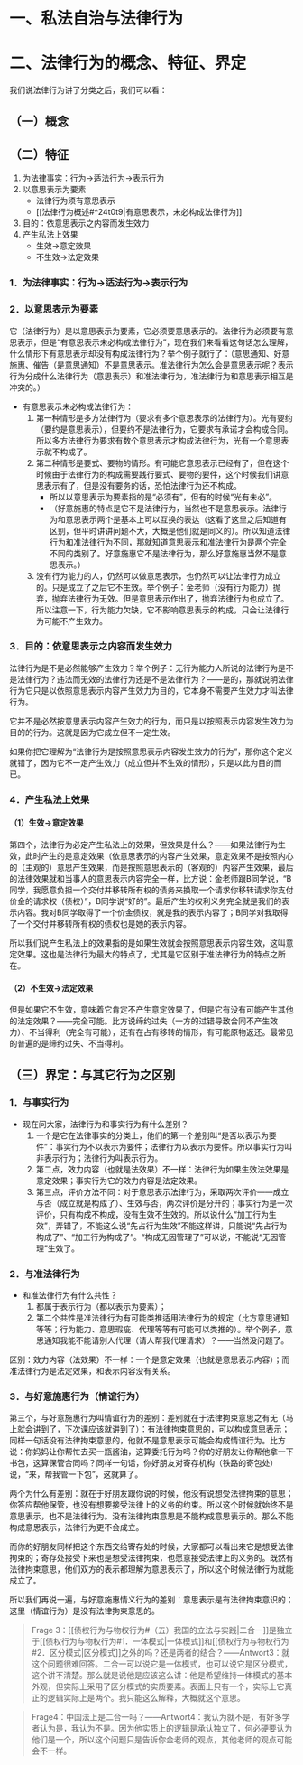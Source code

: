 # 一、私法自治与法律行为
# 二、法律行为的概念、特征、界定
我们说法律行为讲了分类之后，我们可以看：
## （一）概念
## （二）特征
1. 为法律事实：行为→适法行为→表示行为
2. 以意思表示为要素
	- 法律行为须有意思表示
	- [[法律行为概述#^24t0t9|有意思表示，未必构成法律行为]]
3. 目的：依意思表示之内容而发生效力
4. 产生私法上效果
	- 生效→意定效果 
	- 不生效→法定效果
### 1．为法律事实：行为→适法行为→表示行为
### 2．以意思表示为要素
它（法律行为）是以意思表示为要素，它必须要意思表示的。法律行为必须要有意思表示，但是“有意思表示未必构成法律行为”，现在我们来看看这句话怎么理解，什么情形下有意思表示却没有构成法律行为？举个例子就行了：（意思通知、好意施惠、催告（是意思通知）不是意思表示。准法律行为怎么会是意思表示呢？表示行为分成什么法律行为（意思表示）和准法律行为，准法律行为和意思表示相互是冲突的。）

- 有意思表示未必构成法律行为：
	1. 第一种情形是多方法律行为（要求有多个意思表示的法律行为）。光有要约（要约是意思表示），但要约不是法律行为，它要求有承诺才会构成合同。所以多方法律行为要求有数个意思表示才构成法律行为，光有一个意思表示就不构成了。
	2. 第二种情形是要式、要物的情形。有可能它意思表示已经有了，但在这个时候由于法律行为的构成需要践行要式、要物的要件，这个时候我们讲意思表示有了，但是没有要务的话，恐怕法律行为还不构成。
		- 所以以意思表示为要素指的是“必须有”，但有的时候“光有未必”。
		- （好意施惠的特点是它不是法律行为，当然也不是意思表示。法律行为和意思表示两个是基本上可以互换的表达（这看了这里之后知道有区别，但平时讲讲问题不大，大概是他们就是同义的）。所以知道法律行为和准法律行为不同，那就知道意思表示和准法律行为是两个完全不同的类别了。好意施惠它不是法律行为，那么好意施惠当然不是意思表示。）
	3. 没有行为能力的人，仍然可以做意思表示，也仍然可以让法律行为成立的。只是成立了之后它不生效。举个例子：金老师（没有行为能力）抛弃，抛弃法律行为无效。但是意思表示作出了，抛弃法律行为也成立了。所以注意一下，行为能力欠缺，它不影响意思表示的构成，只会让法律行为可能不产生效力。
### 3．目的：依意思表示之内容而发生效力
法律行为是不是必然能够产生效力？举个例子：无行为能力人所说的法律行为是不是法律行为？违法而无效的法律行为还是不是法律行为？——是的，那就说明法律行为它只是以依照意思表示内容产生效力为目的，它本身不需要产生效力才叫法律行为。

它并不是必然按意思表示内容产生效力的行为，而只是以按照表示内容发生效力为目的的行为。这就是因为它成立但不一定生效。

如果你把它理解为“法律行为是按照意思表示内容发生效力的行为”，那你这个定义就错了，因为它不一定产生效力（成立但并不生效的情形），只是以此为目的而已。
### 4．产生私法上效果
#### （1）生效→意定效果
第四个，法律行为必定产生私法上的效果，但效果是什么？——如果法律行为生效，此时产生的是意定效果（依意思表示的内容产生效果，意定效果不是按照内心的（主观的）意思产生效果，而是按照意思表示的（客观的）内容产生效果，最后的法律效果就和当事人的意思表示内容完全一样，比方说：金老师跟B同学说，“B同学，我愿意负担一个交付并移转所有权的债务来换取一个请求你移转请求你支付价金的请求权（债权）”，B同学说“好的”。最后产生的权利义务完全就是我们的表示内容。我对B同学取得了一个价金债权，就是我的表示内容了；B同学对我取得了一个交付并移转所有权的债权也是她的表示内容。

所以我们说产生私法上的效果指的是如果生效就会按照意思表示内容生效，这叫意定效果。这也是法律行为最大的特点了，尤其是它区别于准法律行为的特点之所在。
#### （2）不生效→法定效果
但是如果它不生效，意味着它肯定不产生意定效果了，但是它有没有可能产生其他的法定效果？——完全可能。比方说缔约过失（一方的过错导致合同不产生效力）、不当得利（完全有可能），还有在占有移转的情形，有可能原物返还。最常见的普遍的是缔约过失、不当得利。
## （三）界定：与其它行为之区别
### 1．与事实行为
- 现在问大家，法律行为和事实行为有什么差别？
	1. 一个是它在法律事实的分类上，他们的第一个差别叫“是否以表示为要件”：事实行为不以表示为要件；法律行为以表示为要件。所以事实行为叫非表示行为；法律行为叫表示行为。
	2. 第二点，效力内容（也就是法效果）不一样：法律行为如果生效法效果是意定效果；事实行为它的效力内容是法定效果。
	3. 第三点，评价方法不同：对于意思表示法律行为，采取两次评价——成立与否（成立就是构成了）、生效与否，两次评价是分开的；事实行为是一次评价，只有构成不构成，没有生效不生效的。所以说什么“加工行为生效”，弄错了，不能这么说“先占行为生效”不能这样讲，只能说“先占行为构成了”、“加工行为构成了”。“构成无因管理了”可以说，不能说“无因管理”生效了。
### 2．与准法律行为
- 和准法律行为有什么共性？
	1. 都属于表示行为（都以表示为要素）；
	2. 第二个共性是准法律行为有可能类推适用法律行为的规定（比方意思通知等等；行为能力、意思瑕疵、代理等等有可能可以类推的）。举个例子，意思通知我能不能请别人代理（请人帮我代理请求）？——当然没问题了。

区别：效力内容（法效果）不一样：一个是意定效果（也就是意思表示内容）；而准法律行为是法定效果，和表示内容没有关系。
### 3．与好意施惠行为（情谊行为）
第三个，与好意施惠行为叫情谊行为的差别：差别就在于法律拘束意思之有无（马上就会讲到了，下次课应该就讲到了）：有法律拘束意思的，可以构成意思表示；同样一句话没有法律拘束意思的，他就不是意思表示可能会构成情谊行为。比方说：你妈妈让你帮忙去买一瓶酱油，这算委托行为吗？你的好朋友让你帮他拿一下书包，这算保管合同吗？同样一句话，你好朋友对寄存机构（铁路的寄包处）说，“来，帮我管一下包”，这就算了。

两个为什么有差别：就在于好朋友跟你说的时候，他没有说想受法律拘束的意思；你答应帮他保管，也没有想要接受法律上的义务的约束。所以这个时候就始终不是意思表示，也不是法律行为。没有法律拘束意思是不能构成意思表示的。那么不能构成意思表示，法律行为更不会成立。

而你的好朋友同样把这个东西交给寄存处的时候，大家都可以看出来它是想受法律拘束的；寄存处接受下来也是想受法律拘束，也愿意接受法律上的义务的。既然有法律拘束意思，他们双方的表示都理解为意思表示了，所以这个时候法律行为就能成立了。

所以我们再说一遍，与好意施惠情义行为的差别：意思表示是有法律拘束意识的；这里（情谊行为）是没有法律拘束意思的。

>Frage 3：[[债权行为与物权行为#（五）我国的立法与实践|二合一]]是独立于[[债权行为与物权行为#1．一体模式|一体模式]]和[[债权行为与物权行为#2．区分模式|区分模式]]之外的吗？还是两者的结合？——Antwort3：就这个问题很难回答。二合一可以说它是一体模式，也可以说它是区分模式，这个讲不清楚。那么就是说他是应该这么讲：他是希望维持一体模式的基本外观，但实际上采用了区分模式的实质要素。表面上只有一个，实际上它真正的逻辑实际上是两个。我只能这么解释，大概就这个意思。

>Frage4：中国法上是二合一吗？——Antwort4：我认为就不是，有好多学者认为是，我认为不是。因为他实质上的逻辑是承认独立了，何必硬要认为他们是一个，所以这个问题只是告诉你金老师的观点，其他老师的观点可能会不一样。